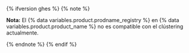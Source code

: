 {% ifversion ghes %}
{% note %}

**Nota:** El {% data variables.product.prodname_registry %} en {% data variables.product.product_name %} no es compatible con el clústering actualmente.

{% endnote %}
{% endif %}
